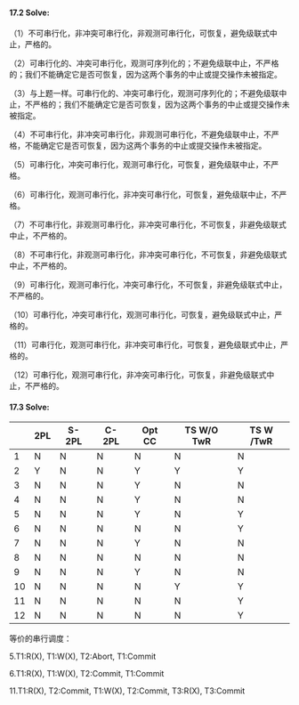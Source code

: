 #### 17.2 Solve:         

（1）不可串行化，非冲突可串行化，非观测可串行化，可恢复，避免级联式中止，严格的。

（2）可串行化的、冲突可串行化，观测可序列化的；不避免级联中止，不严格的；我们不能确定它是否可恢复，因为这两个事务的中止或提交操作未被指定。

（3）与上题一样。可串行化的、冲突可串行化，观测可序列化的；不避免级联中止，不严格的；我们不能确定它是否可恢复，因为这两个事务的中止或提交操作未被指定。

（4）不可串行化，非冲突可串行化，非观测可串行化，不避免级联中止，不严格，不能确定它是否可恢复，因为这两个事务的中止或提交操作未被指定。

（5）可串行化，冲突可串行化，观测可串行化，可恢复，避免级联中止，不严格。

（6）可串行化，观测可串行化，非冲突可串行化，可恢复，避免级联中止，不严格。

（7）不可串行化，非观测可串行化，非冲突可串行化，不可恢复，非避免级联式中止，不严格的。

（8）不可串行化，非观测可串行化，非冲突可串行化，不可恢复，非避免级联式中止，不严格的。

（9）可串行化，观测可串行化，冲突可串行化，不可恢复，非避免级联式中止，不严格的。

（10）可串行化，冲突可串行化，观测可串行化，可恢复，避免级联式中止，严格的。

（11）可串行化，观测可串行化，非冲突可串行化，可恢复，避免级联式中止，严格的。

（12）可串行化，观测可串行化，非冲突可串行化，可恢复，非避免级联式中止，不严格的。

#### 17.3 Solve:

|      | 2PL  | S-2PL | C-2PL | Opt CC | TS W/O TwR | TS W /TwR |
| ---- | ---- | ----- | ----- | ------ | ---------- | --------- |
| 1    | N    | N     | N     | N      | N          | N         |
| 2    | Y    | N     | N     | Y      | Y          | Y         |
| 3    | N    | N     | N     | Y      | N          | N         |
| 4    | N    | N     | N     | Y      | N          | N         |
| 5    | N    | N     | N     | Y      | N          | Y         |
| 6    | N    | N     | N     | N      | N          | Y         |
| 7    | N    | N     | N     | Y      | N          | N         |
| 8    | N    | N     | N     | N      | N          | N         |
| 9    | N    | N     | N     | Y      | N          | N         |
| 10   | N    | N     | N     | N      | Y          | Y         |
| 11   | N    | N     | N     | N      | N          | Y         |
| 12   | N    | N     | N     | N      | N          | Y         |

等价的串行调度：

5.T1:R(X), T1:W(X), T2:Abort, T1:Commit

6.T1:R(X), T1:W(X), T2:Commit, T1:Commit

11.T1:R(X), T2:Commit, T1:W(X), T2:Commit, T3:R(X), T3:Commit